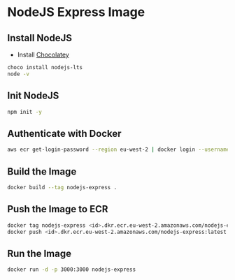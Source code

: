 # NodeJS Express Image

## Install NodeJS
- Install [Chocolatey](https://chocolatey.org/install)
```bash
choco install nodejs-lts
node -v
```

## Init NodeJS

```bash
npm init -y
```

## Authenticate with Docker

```bash
aws ecr get-login-password --region eu-west-2 | docker login --username AWS --password-stdin <id>.dkr.ecr.eu-west-2.amazonaws.com
```

## Build the Image

```bash
docker build --tag nodejs-express .
```

## Push the Image to ECR

```bash
docker tag nodejs-express <id>.dkr.ecr.eu-west-2.amazonaws.com/nodejs-express:latest
docker push <id>.dkr.ecr.eu-west-2.amazonaws.com/nodejs-express:latest
```

## Run the Image

```bash
docker run -d -p 3000:3000 nodejs-express
```
